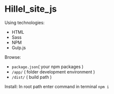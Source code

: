# Hillel_site_js
Using technologies:
 - HTML
 - Sass
 - NPM
 - Gulp.js
 
Browse:
 - `package.json`( your npm packages )
 - `/app/` ( folder development environment )
 - `/dist/` ( build path ) 
 
Install:
 In root path enter command in terminal `npm i`
